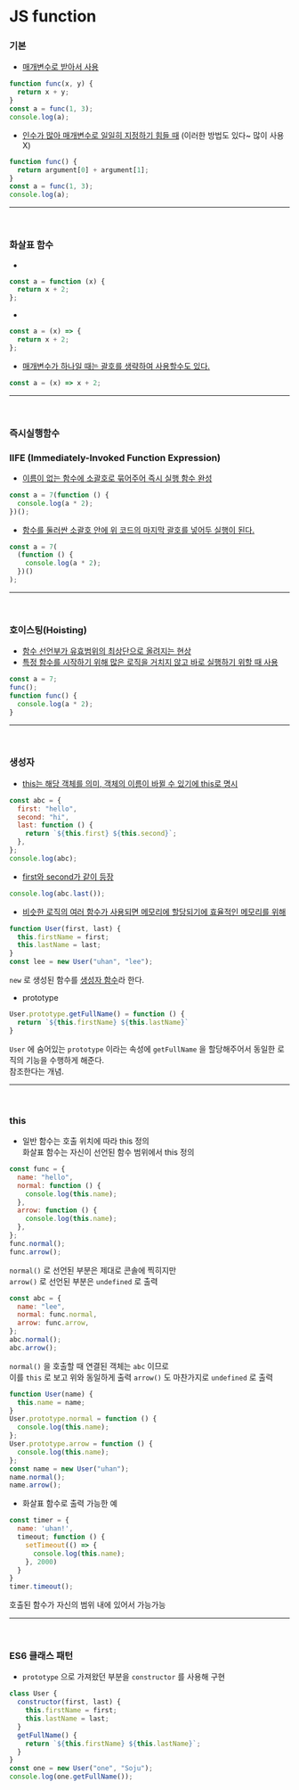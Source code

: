 # JS function

### 기본

- <u>매개변수로 받아서 사용</u>

```javascript
function func(x, y) {
  return x + y;
}
const a = func(1, 3);
console.log(a);
```

- <u>인수가 많아 매개변수로 일일히 지정하기 힘들 때</u> (이러한 방법도 있다~ 많이 사용 X)

```javascript
function func() {
  return argument[0] + argument[1];
}
const a = func(1, 3);
console.log(a);
```

---

<br/>

### 화살표 함수

-

```javascript
const a = function (x) {
  return x + 2;
};
```

-

```javascript
const a = (x) => {
  return x + 2;
};
```

- <u>매개변수가 하나일 때는 괄호를 생략하여 사용할수도 있다.</u>

```javascript
const a = (x) => x + 2;
```

---

<br/>

### 즉시실행함수

### IIFE (Immediately-Invoked Function Expression)

- <u>이름이 없는 함수에 소괄호로 묶어주어 즉시 실행 함수 완성</u>

```javascript
const a = 7(function () {
  console.log(a * 2);
})();
```

- <u>함수를 둘러싼 소괄호 안에 위 코드의 마지막 괄호를 넣어두 실행이 된다.</u>

```javascript
const a = 7(
  (function () {
    console.log(a * 2);
  })()
);
```

---

<br/>

### 호이스팅(Hoisting)

- <u>함수 선언부가 유효범위의 최상단으로 올려지는 현상</u>
- <u>특정 함수를 시작하기 위해 많은 로직을 거치지 않고 바로 실행하기 위할 때 사용</u>

```javascript
const a = 7;
func();
function func() {
  console.log(a * 2);
}
```

---

<br/>

### 생성자

- <u>this는 해당 객체를 의미, 객체의 이름이 바뀔 수 있기에 this로 명시</u>

```javascript
const abc = {
  first: "hello",
  second: "hi",
  last: function () {
    return `${this.first} ${this.second}`;
  },
};
console.log(abc);
```

- <u>first와 second가 같이 등장</u>

```javascript
console.log(abc.last());
```

- <u> 비슷한 로직의 여러 함수가 사용되면 메모리에 할당되기에 효율적인 메모리를 위해</u>

```javascript
function User(first, last) {
  this.firstName = first;
  this.lastName = last;
}
const lee = new User("uhan", "lee");
```

`new` 로 생성된 함수를 <u>생성자 함수</u>라 한다.

- prototype

```javascript
User.prototype.getFullName() = function () {
  return `${this.firstName} ${this.lastName}`
}
```

`User` 에 숨어있는 `prototype` 이라는 속성에 `getFullName` 을 할당해주어서 동일한 로직의 기능을 수행하게 해준다.  
참조한다는 개념.

---

<br/>

### this

- 일반 함수는 호출 위치에 따라 this 정의  
  화살표 함수는 자신이 선언된 함수 범위에서 this 정의

```javascript
const func = {
  name: "hello",
  normal: function () {
    console.log(this.name);
  },
  arrow: function () {
    console.log(this.name);
  },
};
func.normal();
func.arrow();
```

`normal()` 로 선언된 부분은 제대로 콘솔에 찍히지만  
`arrow()` 로 선언된 부분은 `undefined` 로 출력

```javascript
const abc = {
  name: "lee",
  normal: func.normal,
  arrow: func.arrow,
};
abc.normal();
abc.arrow();
```

`normal()` 을 호출할 때 연결된 객체는 `abc` 이므로  
이를 `this` 로 보고 위와 동일하게 출력
`arrow()` 도 마찬가지로 `undefined` 로 출력

```javascript
function User(name) {
  this.name = name;
}
User.prototype.normal = function () {
  console.log(this.name);
};
User.prototype.arrow = function () {
  console.log(this.name);
};
const name = new User("uhan");
name.normal();
name.arrow();
```

- 화살표 함수로 출력 가능한 예

```javascript
const timer = {
  name: 'uhan!',
  timeout; function () {
    setTimeout(() => {
      console.log(this.name);
    }, 2000)
  }
}
timer.timeout();
```

호출된 함수가 자신의 범위 내에 있어서 가능가능

---

<br/>

### ES6 클래스 패턴

- `prototype` 으로 가져왔던 부분을 `constructor` 를 사용해 구현

```javascript
class User {
  constructor(first, last) {
    this.firstName = first;
    this.lastName = last;
  }
  getFullName() {
    return `${this.firstName} ${this.lastName}`;
  }
}
const one = new User("one", "Soju");
console.log(one.getFullName());
```
